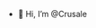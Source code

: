 - 👋 Hi, I’m @Crusale

<!---
Crusale/Crusale is a ✨ special ✨ repository because its `README.md` (this file) appears on your GitHub profile.
You can click the Preview link to take a look at your changes.
--->

